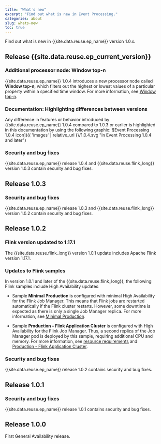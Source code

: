 ```yaml
---
title: "What's new"
excerpt: "Find out what is new in Event Processing."
categories: about
slug: whats-new
toc: true
---
```


Find out what is new in {{site.data.reuse.ep_name}} version 1.0.x.

## Release {{site.data.reuse.ep_current_version}}

### Additional processor node: Window top-n

{{site.data.reuse.ep_name}} 1.0.4 introduces a new processor node called **Window top-n**, which filters out the highest or lowest values of a particular property within a specified time window. For more information, see [Window top-n](../../nodes/processornodes/#window-top-n).

### Documentation: Highlighting differences between versions

Any difference in features or behavior introduced by {{site.data.reuse.ep_name}} 1.0.4 compared to 1.0.3 or earlier is highlighted in this documentation by using the following graphic: ![Event Processing 1.0.4 icon]({{ 'images' | relative_url }}/1.0.4.svg "In Event Processing 1.0.4 and later")

### Security and bug fixes

{{site.data.reuse.ep_name}} release 1.0.4 and {{site.data.reuse.flink_long}} version 1.0.3 contain security and bug fixes.

## Release 1.0.3

### Security and bug fixes

{{site.data.reuse.ep_name}} release 1.0.3 and {{site.data.reuse.flink_long}} version 1.0.2 contain security and bug fixes.

## Release 1.0.2

### Flink version updated to 1.17.1

The {{site.data.reuse.flink_long}} version 1.0.1 update includes Apache Flink version 1.17.1.

### Updates to Flink samples

In version 1.0.1 and later of the {{site.data.reuse.flink_long}}, the following Flink samples include High Availability updates:

- Sample **Minimal Production** is configured with minimal High Availability for the Flink Job Manager. This means that Flink jobs are restarted automatically if the Flink cluster restarts. However, some downtime is expected as there is only a single Job Manager replica. For more information, see [Minimal Production](../../installing/planning#flink-minimal-production-sample).

- Sample **Production - Flink Application Cluster** is configured with High Availability for the Flink Job Manager. Thus, a second replica of the Job Manager pod is deployed by this sample, requiring additional CPU and memory. For more information, see [resource requirements](../../installing/prerequisites#resource-requirements) and [Production - Flink Application Cluster](../../installing/planning#flink-production-application-cluster-sample).

### Security and bug fixes

{{site.data.reuse.ep_name}} release 1.0.2 contains security and bug fixes.

## Release 1.0.1

### Security and bug fixes

{{site.data.reuse.ep_name}} release 1.0.1 contains security and bug fixes.

## Release 1.0.0

First General Availability release.
